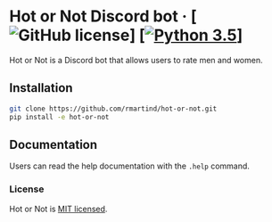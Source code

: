 # Hot or Not Discord bot &middot; [![GitHub license](https://img.shields.io/badge/license-MIT-blue.svg)] [[![Python 3.5](https://img.shields.io/badge/python-3.5-blue.svg)](https://www.python.org/downloads/release/python-350/)]

Hot or Not is a Discord bot that allows users to rate men and women.

## Installation
``` bash
git clone https://github.com/rmartind/hot-or-not.git
pip install -e hot-or-not
```
## Documentation
Users can read the help documentation with the `.help` command.
### License

Hot or Not is [MIT licensed](./LICENSE).